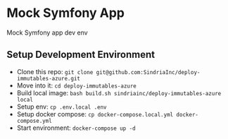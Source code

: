 # Mock Symfony App

Mock Symfony app dev env



## Setup Development Environment

- Clone this repo: `git clone git@github.com:SindriaInc/deploy-immutables-azure.git`
- Move into it: `cd deploy-immutables-azure`
- Build local image: `bash build.sh sindriainc/deploy-immutables-azure local`
- Setup env: `cp .env.local .env`
- Setup docker compose: `cp docker-compose.local.yml docker-compose.yml`
- Start environment: `docker-compose up -d`
